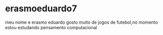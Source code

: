 # erasmoeduardo7
meu nome e erasmo eduardo gosto muito de jogos de futebol,no momento estou estudando pensamento computacional
